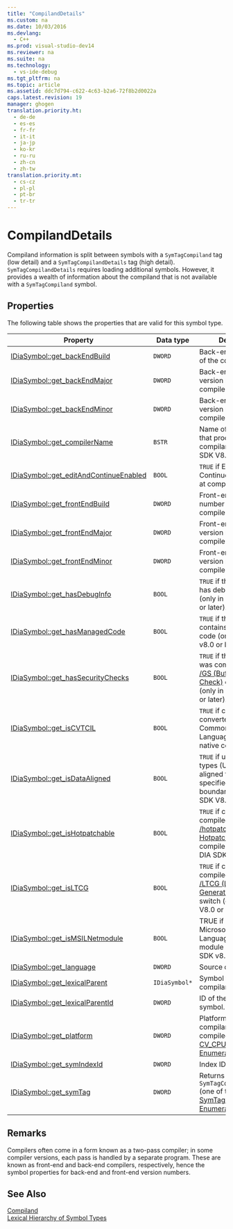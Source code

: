 ```yaml
---
title: "CompilandDetails"
ms.custom: na
ms.date: 10/03/2016
ms.devlang: 
  - C++
ms.prod: visual-studio-dev14
ms.reviewer: na
ms.suite: na
ms.technology: 
  - vs-ide-debug
ms.tgt_pltfrm: na
ms.topic: article
ms.assetid: ddc7d794-c622-4c63-b2a6-72f8b2d0022a
caps.latest.revision: 19
manager: ghogen
translation.priority.ht: 
  - de-de
  - es-es
  - fr-fr
  - it-it
  - ja-jp
  - ko-kr
  - ru-ru
  - zh-cn
  - zh-tw
translation.priority.mt: 
  - cs-cz
  - pl-pl
  - pt-br
  - tr-tr
---
```

# CompilandDetails
Compiland information is split between symbols with a `SymTagCompiland` tag (low detail) and a `SymTagCompilandDetails` tag (high detail). `SymTagCompilandDetails` requires loading additional symbols. However, it provides a wealth of information about the compiland that is not available with a `SymTagCompiland` symbol.  
  
## Properties  
 The following table shows the properties that are valid for this symbol type.  
  
|Property|Data type|Description|  
|--------------|---------------|-----------------|  
|[IDiaSymbol::get_backEndBuild](../VS_debugger/IDiaSymbol--get_backEndBuild.md)|`DWORD`|Back-end build number of the compiler.|  
|[IDiaSymbol::get_backEndMajor](../VS_debugger/IDiaSymbol--get_backEndMajor.md)|`DWORD`|Back-end major version number of the compiler.|  
|[IDiaSymbol::get_backEndMinor](../VS_debugger/IDiaSymbol--get_backEndMinor.md)|`DWORD`|Back-end minor version number of the compiler.|  
|[IDiaSymbol::get_compilerName](../VS_debugger/IDiaSymbol--get_compilerName.md)|`BSTR`|Name of the compiler that produced this compiland (only in DIA SDK V8.0 or later).|  
|[IDiaSymbol::get_editAndContinueEnabled](../VS_debugger/IDiaSymbol--get_editAndContinueEnabled.md)|`BOOL`|`TRUE` if Edit and Continue were enabled at compilation.|  
|[IDiaSymbol::get_frontEndBuild](../VS_debugger/IDiaSymbol--get_frontEndBuild.md)|`DWORD`|Front-end build number of the compiler.|  
|[IDiaSymbol::get_frontEndMajor](../VS_debugger/IDiaSymbol--get_frontEndMajor.md)|`DWORD`|Front-end major version number of the compiler.|  
|[IDiaSymbol::get_frontEndMinor](../VS_debugger/IDiaSymbol--get_frontEndMinor.md)|`DWORD`|Front-end minor version number of the compiler.|  
|[IDiaSymbol::get_hasDebugInfo](../VS_debugger/IDiaSymbol--get_hasDebugInfo.md)|`BOOL`|`TRUE` if this compiland has debug information (only in DIA SDK V8.0 or later).|  
|[IDiaSymbol::get_hasManagedCode](../VS_debugger/IDiaSymbol--get_hasManagedCode.md)|`BOOL`|`TRUE` if this compiland contains managed code (only in DIA SDK v8.0 or later).|  
|[IDiaSymbol::get_hasSecurityChecks](../VS_debugger/IDiaSymbol--get_hasSecurityChecks.md)|`BOOL`|`TRUE` if the compiland was compiled with the [/GS (Buffer Security Check)](../Topic/-GS%20\(Buffer%20Security%20Check\).md) compiler switch (only in DIA SDK V8.0 or later).|  
|[IDiaSymbol::get_isCVTCIL](../VS_debugger/IDiaSymbol--get_isCVTCIL.md)|`BOOL`|`TRUE` if compiland was converted from Common Intermediate Language (CIL) code to native code.|  
|[IDiaSymbol::get_isDataAligned](../VS_debugger/IDiaSymbol--get_isDataAligned.md)|`BOOL`|`TRUE` if user-defined types (UDT) have been aligned to some specified memory boundary (only in DIA SDK V8.0 or later).|  
|[IDiaSymbol::get_isHotpatchable](../VS_debugger/IDiaSymbol--get_isHotpatchable.md)|`BOOL`|`TRUE` if compiland was compiled with the [/hotpatch (Create Hotpatchable Image)](../Topic/-hotpatch%20\(Create%20Hotpatchable%20Image\).md) compiler switch (only in DIA SDK v8.0 or later).|  
|[IDiaSymbol::get_isLTCG](../VS_debugger/IDiaSymbol--get_isLTCG.md)|`BOOL`|`TRUE` if compiland was compiled with the [/LTCG (Link-time Code Generation)](../Topic/-LTCG%20\(Link-time%20Code%20Generation\).md) compiler switch (only in DIA SDK V8.0 or later).|  
|[IDiaSymbol::get_isMSILNetmodule](../VS_debugger/IDiaSymbol--get_isMSILNetmodule.md)|`BOOL`|TRUE if compiland is a Microsoft Intermediate Language (MSIL) module (only in DIA SDK v8.0 or later).|  
|[IDiaSymbol::get_language](../VS_debugger/IDiaSymbol--get_language.md)|`DWORD`|Source code language.|  
|[IDiaSymbol::get_lexicalParent](../VS_debugger/IDiaSymbol--get_lexicalParent.md)|`IDiaSymbol*`|Symbol for the compiland.|  
|[IDiaSymbol::get_lexicalParentId](../VS_debugger/IDiaSymbol--get_lexicalParentId.md)|`DWORD`|ID of the lexical parent symbol.|  
|[IDiaSymbol::get_platform](../VS_debugger/IDiaSymbol--get_platform.md)|`DWORD`|Platform on which the compiland was compiled (one of the [CV_CPU_TYPE_e Enumeration](../VS_debugger/CV_CPU_TYPE_e.md) values).|  
|[IDiaSymbol::get_symIndexId](../VS_debugger/IDiaSymbol--get_symIndexId.md)|`DWORD`|Index ID of symbol.|  
|[IDiaSymbol::get_symTag](../VS_debugger/IDiaSymbol--get_symTag.md)|`DWORD`|Returns `SymTagCompilandDetails` (one of the [SymTagEnum Enumeration](../VS_debugger/SymTagEnum.md) values).|  
  
## Remarks  
 Compilers often come in a form known as a two-pass compiler; in some compiler versions, each pass is handled by a separate program. These are known as front-end and back-end compilers, respectively, hence the symbol properties for back-end and front-end version numbers.  
  
## See Also  
 [Compiland](../VS_debugger/Compiland.md)   
 [Lexical Hierarchy of Symbol Types](../VS_debugger/Lexical-Hierarchy-of-Symbol-Types.md)